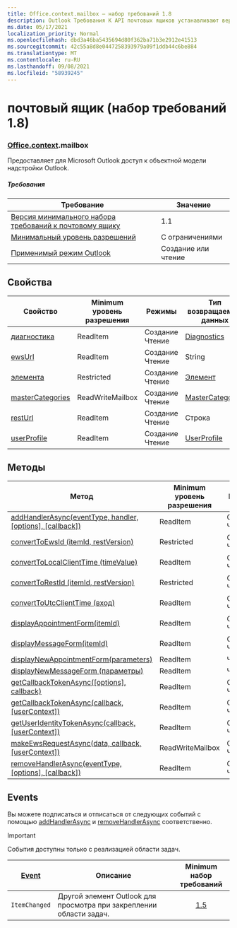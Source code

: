 ```yaml
---
title: Office.context.mailbox — набор требований 1.8
description: Outlook Требования К API почтовых ящиков устанавливают версию 1.8 объектной модели почтовых ящиков.
ms.date: 05/17/2021
localization_priority: Normal
ms.openlocfilehash: dbd3a46ba5435694d80f362ba71b3e2912e41513
ms.sourcegitcommit: 42c55a8d8e0447258393979a09f1ddb44c6be884
ms.translationtype: MT
ms.contentlocale: ru-RU
ms.lasthandoff: 09/08/2021
ms.locfileid: "58939245"
---
```

# <a name="mailbox-requirement-set-18"></a>почтовый ящик (набор требований 1.8)

### <a name="officecontextmailbox"></a>[Office](office.md)[.context](office.context.md).mailbox

Предоставляет для Microsoft Outlook доступ к объектной модели надстройки Outlook.

##### <a name="requirements"></a>Требования

|Требование| Значение|
|---|---|
|[Версия минимального набора требований к почтовому ящику](../../requirement-sets/outlook-api-requirement-sets.md)| 1.1|
|[Минимальный уровень разрешений](../../../outlook/understanding-outlook-add-in-permissions.md)| С ограничениями|
|[Применимый режим Outlook](../../../outlook/outlook-add-ins-overview.md#extension-points)| Создание или чтение|

## <a name="properties"></a>Свойства

| Свойство | Minimum<br>уровень разрешения | Режимы | Тип возвращаемых данных | Minimum<br>набор требований |
|---|---|---|---|:---:|
| [диагностика](/javascript/api/outlook/office.mailbox?view=outlook-js-1.8&preserve-view=true#diagnostics) | ReadItem | Создание<br>Чтение | [Diagnostics](/javascript/api/outlook/office.diagnostics?view=outlook-js-1.8&preserve-view=true) | [1.1](../requirement-set-1.1/outlook-requirement-set-1.1.md) |
| [ewsUrl](/javascript/api/outlook/office.mailbox?view=outlook-js-1.8&preserve-view=true#ewsUrl) | ReadItem | Создание<br>Чтение | String | [1.1](../requirement-set-1.1/outlook-requirement-set-1.1.md) |
| [элемента](office.context.mailbox.item.md) | Restricted | Создание<br>Чтение | [Элемент](/javascript/api/outlook/office.item?view=outlook-js-1.8&preserve-view=true) | [1.1](../requirement-set-1.1/outlook-requirement-set-1.1.md) |
| [masterCategories](/javascript/api/outlook/office.mailbox?view=outlook-js-1.8&preserve-view=true#masterCategories) | ReadWriteMailbox | Создание<br>Чтение | [MasterCategories](/javascript/api/outlook/office.mastercategories?view=outlook-js-1.8&preserve-view=true) | [1.8](../requirement-set-1.8/outlook-requirement-set-1.8.md) |
| [restUrl](/javascript/api/outlook/office.mailbox?view=outlook-js-1.8&preserve-view=true#restUrl) | ReadItem | Создание<br>Чтение | Строка | [1.5](../requirement-set-1.5/outlook-requirement-set-1.5.md) |
| [userProfile](/javascript/api/outlook/office.mailbox?view=outlook-js-1.8&preserve-view=true#userProfile) | ReadItem | Создание<br>Чтение | [UserProfile](/javascript/api/outlook/office.userprofile?view=outlook-js-1.8&preserve-view=true) | [1.1](../requirement-set-1.1/outlook-requirement-set-1.1.md) |

## <a name="methods"></a>Методы

| Метод | Minimum<br>уровень разрешения | Режимы | Minimum<br>набор требований |
|---|---|---|:---:|
| [addHandlerAsync(eventType, handler, [options], [callback])](/javascript/api/outlook/office.mailbox?view=outlook-js-1.8&preserve-view=true#addHandlerAsync_eventType__handler__options__callback_) | ReadItem | Создание<br>Чтение | [1.5](../requirement-set-1.5/outlook-requirement-set-1.5.md) |
| [convertToEwsId (itemId, restVersion)](/javascript/api/outlook/office.mailbox?view=outlook-js-1.8&preserve-view=true#convertToEwsId_itemId__restVersion_) | Restricted | Создание<br>Чтение | [1.3](../requirement-set-1.3/outlook-requirement-set-1.3.md) |
| [convertToLocalClientTime (timeValue)](/javascript/api/outlook/office.mailbox?view=outlook-js-1.8&preserve-view=true#convertToLocalClientTime_timeValue_) | ReadItem | Создание<br>Чтение | [1.1](../requirement-set-1.1/outlook-requirement-set-1.1.md) |
| [convertToRestId (itemId, restVersion)](/javascript/api/outlook/office.mailbox?view=outlook-js-1.8&preserve-view=true#convertToRestId_itemId__restVersion_) | Restricted | Создание<br>Чтение | [1.3](../requirement-set-1.3/outlook-requirement-set-1.3.md) |
| [convertToUtcClientTime (вход)](/javascript/api/outlook/office.mailbox?view=outlook-js-1.8&preserve-view=true#convertToUtcClientTime_input_) | ReadItem | Создание<br>Чтение | [1.1](../requirement-set-1.1/outlook-requirement-set-1.1.md) |
| [displayAppointmentForm(itemId)](/javascript/api/outlook/office.mailbox?view=outlook-js-1.8&preserve-view=true#displayAppointmentForm_itemId_) | ReadItem | Создание<br>Чтение | [1.1](../requirement-set-1.1/outlook-requirement-set-1.1.md) |
| [displayMessageForm(itemId)](/javascript/api/outlook/office.mailbox?view=outlook-js-1.8&preserve-view=true#displayMessageForm_itemId_) | ReadItem | Создание<br>Чтение | [1.1](../requirement-set-1.1/outlook-requirement-set-1.1.md) |
| [displayNewAppointmentForm(parameters)](/javascript/api/outlook/office.mailbox?view=outlook-js-1.8&preserve-view=true#displayNewAppointmentForm_parameters_) | ReadItem | Чтение | [1.1](../requirement-set-1.1/outlook-requirement-set-1.1.md) |
| [displayNewMessageForm (параметры)](/javascript/api/outlook/office.mailbox?view=outlook-js-1.8&preserve-view=true#displayNewMessageForm_parameters_) | ReadItem | Чтение | [1.6](../requirement-set-1.6/outlook-requirement-set-1.6.md) |
| [getCallbackTokenAsync([options], callback)](/javascript/api/outlook/office.mailbox?view=outlook-js-1.8&preserve-view=true#getCallbackTokenAsync_options__callback_) | ReadItem | Создание<br>Чтение | [1.5](../requirement-set-1.5/outlook-requirement-set-1.5.md) |
| [getCallbackTokenAsync(callback, [userContext])](/javascript/api/outlook/office.mailbox?view=outlook-js-1.8&preserve-view=true#getCallbackTokenAsync_callback__userContext_) | ReadItem | Создание<br>Чтение | [1.3](../requirement-set-1.3/outlook-requirement-set-1.3.md)<br>[1.1](../requirement-set-1.1/outlook-requirement-set-1.1.md) |
| [getUserIdentityTokenAsync(callback, [userContext])](/javascript/api/outlook/office.mailbox?view=outlook-js-1.8&preserve-view=true#getUserIdentityTokenAsync_callback__userContext_) | ReadItem | Создание<br>Чтение | [1.1](../requirement-set-1.1/outlook-requirement-set-1.1.md) |
| [makeEwsRequestAsync(data, callback, [userContext])](/javascript/api/outlook/office.mailbox?view=outlook-js-1.8&preserve-view=true#makeEwsRequestAsync_data__callback__userContext_) | ReadWriteMailbox | Создание<br>Чтение | [1.1](../requirement-set-1.1/outlook-requirement-set-1.1.md) |
| [removeHandlerAsync(eventType, [options], [callback])](/javascript/api/outlook/office.mailbox?view=outlook-js-1.8&preserve-view=true#removeHandlerAsync_eventType__options__callback_) | ReadItem | Создание<br>Чтение | [1.5](../requirement-set-1.5/outlook-requirement-set-1.5.md) |

## <a name="events"></a>Events

Вы можете подписаться и отписаться от следующих событий с помощью [addHandlerAsync](/javascript/api/outlook/office.mailbox?view=outlook-js-1.8&preserve-view=true#addHandlerAsync_eventType__handler__options__callback_) и [removeHandlerAsync](/javascript/api/outlook/office.mailbox?view=outlook-js-1.8&preserve-view=true#removeHandlerAsync_eventType__options__callback_) соответственно.

> [!IMPORTANT]
> События доступны только с реализацией области задач.

| [Event](/javascript/api/office/office.eventtype) | Описание | Minimum<br>набор требований |
|---|---|:---:|
|`ItemChanged`| Другой элемент Outlook для просмотра при закреплении области задач. | [1.5](../requirement-set-1.5/outlook-requirement-set-1.5.md) |
